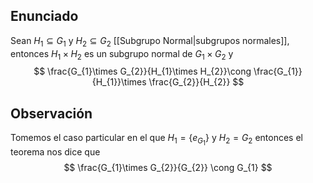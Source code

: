 
## Enunciado

Sean $H_{1}\subseteq G_{1}$ y $H_{2}\subseteq G_{2}$ [[Subgrupo Normal|subgrupos normales]], entonces $H_{1}\times H_{2}$ es un subgrupo normal de $G_{1}\times G_{2}$ y 
$$
\frac{G_{1}\times G_{2}}{H_{1}\times H_{2}}\cong \frac{G_{1}}{H_{1}}\times \frac{G_{2}}{H_{2}}
$$

## Observación

Tomemos el caso particular en el que $H_{1}=\{ e_{G_{1}} \}$ y $H_{2}=G_{2}$ entonces el teorema nos dice que 
$$
\frac{G_{1}\times G_{2}}{G_{2}} \cong G_{1}
$$